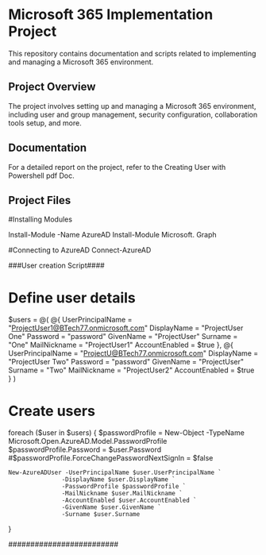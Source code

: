 # Microsoft 365 Implementation Project

This repository contains documentation and scripts related to implementing and managing a Microsoft 365 environment.

## Project Overview
The project involves setting up and managing a Microsoft 365 environment, including user and group management, security configuration, collaboration tools setup, and more.

## Documentation
For a detailed report on the project, refer to the Creating User with Powershell pdf Doc.

## Project Files

#Installing Modules

Install-Module -Name AzureAD
Install-Module Microsoft. Graph

#Connecting to AzureAD
Connect-AzureAD

###User creation Script####


# Define user details
$users = @(
    @{
        UserPrincipalName = "ProjectUser1@BTech77.onmicrosoft.com"
        DisplayName = "ProjectUser One"
        Password = "password"
        GivenName = "ProjectUser"
        Surname = "One"
        MailNickname = "ProjectUser1"
        AccountEnabled = $true
    },
    @{
        UserPrincipalName = "ProjectU@BTech77.onmicrosoft.com"
        DisplayName = "ProjectUser Two"
        Password = "password"
        GivenName = "ProjectUser"
        Surname = "Two"
        MailNickname = "ProjectUser2"
        AccountEnabled = $true
    }
)

# Create users
foreach ($user in $users) {
    $passwordProfile = New-Object -TypeName Microsoft.Open.AzureAD.Model.PasswordProfile
    $passwordProfile.Password = $user.Password
    #$passwordProfile.ForceChangePasswordNextSignIn = $false

    New-AzureADUser -UserPrincipalName $user.UserPrincipalName `
                   -DisplayName $user.DisplayName `
                   -PasswordProfile $passwordProfile `
                   -MailNickname $user.MailNickname `
                   -AccountEnabled $user.AccountEnabled `
                   -GivenName $user.GivenName `
                   -Surname $user.Surname
}


#########################
